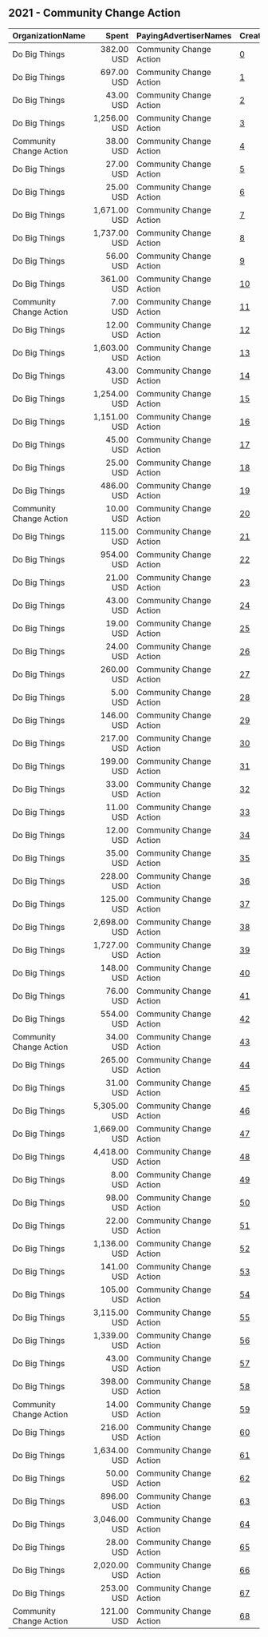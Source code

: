## 2021 - Community Change Action 
|OrganizationName|Spent|PayingAdvertiserNames|CreativeUrls|Impressions|Genders|AgeBrackets|CountryCodes|BillingAddresses|CandidateBallotInformation|
|:---|---:|:---|:---|---:|:---|:---|:---|:---|:---|
|Do Big Things|382.00 USD|Community Change Action|[0](https://www.snap.com/political-ads/asset/42d653eeaf3c28a804f1444205afe2d533f41db33d87513a9b7ea7deb0d98581?mediaType=png)|44,782||18+|united states|"PO Box 128,Mill Valley,94942,US"||
|Do Big Things|697.00 USD|Community Change Action|[1](https://www.snap.com/political-ads/asset/dccf515cf99e92861339ade1c38d7419c7ee96c80686ba733a261e2cb54825b7?mediaType=png)|125,057||18+|united states|"PO Box 128,Mill Valley,94942,US"||
|Do Big Things|43.00 USD|Community Change Action|[2](https://www.snap.com/political-ads/asset/5488126b3877b237f2dc80a19ad9720635f35108f9772022cc889ae833794cd7?mediaType=png)|26,461||17+|united states|"PO Box 128,Mill Valley,94942,US"||
|Do Big Things|1,256.00 USD|Community Change Action|[3](https://www.snap.com/political-ads/asset/701457f03f8caf89bd4755b06207b1e89441d64bf9376abf0f4248a1f4287c0c?mediaType=png)|156,892||18+|united states|"PO Box 128,Mill Valley,94942,US"||
|Community Change Action|38.00 USD|Community Change Action|[4](https://www.snap.com/political-ads/asset/ebe697ac2bcce10275e987fbfb6d9c4a81790e7e33fa012f7d8b588d17b660d3?mediaType=mp4)|6,135||18+|united states|US|Presidential Inauguration|
|Do Big Things|27.00 USD|Community Change Action|[5](https://www.snap.com/political-ads/asset/41ed2f37b37adca8078e9fb4289de86166510133aaae8a0efee325572a25fc71?mediaType=png)|21,786||17+|united states|"PO Box 128,Mill Valley,94942,US"||
|Do Big Things|25.00 USD|Community Change Action|[6](https://www.snap.com/political-ads/asset/41ed2f37b37adca8078e9fb4289de86166510133aaae8a0efee325572a25fc71?mediaType=png)|17,488||17+|united states|"PO Box 128,Mill Valley,94942,US"||
|Do Big Things|1,671.00 USD|Community Change Action|[7](https://www.snap.com/political-ads/asset/701457f03f8caf89bd4755b06207b1e89441d64bf9376abf0f4248a1f4287c0c?mediaType=png)|210,099||18+|united states|"PO Box 128,Mill Valley,94942,US"||
|Do Big Things|1,737.00 USD|Community Change Action|[8](https://www.snap.com/political-ads/asset/e2ecdcf73afc60be14ee83ffded7667f5937daa919bc13b077e641ffab8d687a?mediaType=png)|169,991||18+|united states|"PO Box 128,Mill Valley,94942,US"||
|Do Big Things|56.00 USD|Community Change Action|[9](https://www.snap.com/political-ads/asset/a168d09a357b700b40a3b47144465df8b01eba3067b3992315c064ca26d899e1?mediaType=png)|3,379||18+|united states|"PO Box 128,Mill Valley,94942,US"||
|Do Big Things|361.00 USD|Community Change Action|[10](https://www.snap.com/political-ads/asset/5d19e7d3be85f4715bd676834f2c9fe9099c498f8efdafb4475b9de9b6a36cc4?mediaType=jpeg)|165,572||18+|united states|"PO Box 128,Mill Valley,94942,US"||
|Community Change Action|7.00 USD|Community Change Action|[11](https://www.snap.com/political-ads/asset/e2d28439ff6a0f3995689ce638920dd6066469c1840cfda78b0f71eb4ccf56fd?mediaType=mp4)|1,276||18+|united states|US|immigration refrom|
|Do Big Things|12.00 USD|Community Change Action|[12](https://www.snap.com/political-ads/asset/7c1bfff43626c9d914397bbccb7f301bf4bcd580dcba8727ea4b62d8493b4534?mediaType=png)|8,103||17+|united states|"PO Box 128,Mill Valley,94942,US"||
|Do Big Things|1,603.00 USD|Community Change Action|[13](https://www.snap.com/political-ads/asset/dccf515cf99e92861339ade1c38d7419c7ee96c80686ba733a261e2cb54825b7?mediaType=png)|155,661||18+|united states|"PO Box 128,Mill Valley,94942,US"||
|Do Big Things|43.00 USD|Community Change Action|[14](https://www.snap.com/political-ads/asset/0dc05d16734245b2f663c1b4484d092559019561926b531b910a202ea73b40a6?mediaType=png)|2,501||18+|united states|"PO Box 128,Mill Valley,94942,US"||
|Do Big Things|1,254.00 USD|Community Change Action|[15](https://www.snap.com/political-ads/asset/2278863fb888200a45156c84318f8c54fdf60da67df2f397b8c3bd7e99ffc5a6?mediaType=jpeg)|545,281||18+|united states|"PO Box 128,Mill Valley,94942,US"||
|Do Big Things|1,151.00 USD|Community Change Action|[16](https://www.snap.com/political-ads/asset/283e0d8d8fc6d2f27f8a913ecaa583b648706b66fb1b5048ec7787243219e6dc?mediaType=png)|133,241||18+|united states|"PO Box 128,Mill Valley,94942,US"||
|Do Big Things|45.00 USD|Community Change Action|[17](https://www.snap.com/political-ads/asset/6ccd66b1638aeb9a77a1ede14669bde9000afbacfbc8dbd842010c3884a52ee1?mediaType=png)|2,842||18+|united states|"PO Box 128,Mill Valley,94942,US"||
|Do Big Things|25.00 USD|Community Change Action|[18](https://www.snap.com/political-ads/asset/0dc05d16734245b2f663c1b4484d092559019561926b531b910a202ea73b40a6?mediaType=png)|1,936||18+|united states|"PO Box 128,Mill Valley,94942,US"||
|Do Big Things|486.00 USD|Community Change Action|[19](https://www.snap.com/political-ads/asset/9c019ba6b63a968e6347cf5add1ea58ad09425c7c70404bc0f739962edabeef5?mediaType=jpeg)|225,384||18+|united states|"PO Box 128,Mill Valley,94942,US"||
|Community Change Action|10.00 USD|Community Change Action|[20](https://www.snap.com/political-ads/asset/8949d54eb39bd8ade9e2eb72d3fd03c5c581a4a66de53bd186cb1fbd94fff6a7?mediaType=mp4)|1,095||18+|united states|US|immigration refrom|
|Do Big Things|115.00 USD|Community Change Action|[21](https://www.snap.com/political-ads/asset/2a56fe2ba20c0f1b9ec2366110f5cc1d596456d37a8f0b173e6941c957257410?mediaType=png)|11,410||18+|united states|"PO Box 128,Mill Valley,94942,US"||
|Do Big Things|954.00 USD|Community Change Action|[22](https://www.snap.com/political-ads/asset/15d17c9a169a0d3fd0b363af8f0b09149139b3ce0a0f36d90e73ba35e8cdb38c?mediaType=jpeg)|425,175||18+|united states|"PO Box 128,Mill Valley,94942,US"||
|Do Big Things|21.00 USD|Community Change Action|[23](https://www.snap.com/political-ads/asset/6ccd66b1638aeb9a77a1ede14669bde9000afbacfbc8dbd842010c3884a52ee1?mediaType=png)|2,361||18+|united states|"PO Box 128,Mill Valley,94942,US"||
|Do Big Things|43.00 USD|Community Change Action|[24](https://www.snap.com/political-ads/asset/b746143bbc944e940147ec3475ce80c03f0cba4dde27ee23c00d95d90a53bbfb?mediaType=png)|2,173||18+|united states|"PO Box 128,Mill Valley,94942,US"||
|Do Big Things|19.00 USD|Community Change Action|[25](https://www.snap.com/political-ads/asset/5488126b3877b237f2dc80a19ad9720635f35108f9772022cc889ae833794cd7?mediaType=png)|13,671||17+|united states|"PO Box 128,Mill Valley,94942,US"||
|Do Big Things|24.00 USD|Community Change Action|[26](https://www.snap.com/political-ads/asset/55420ba898bf84f1fb90000574ccda5161d576d27bbcc2f54d4a346ec957f39a?mediaType=png)|3,054||18+|united states|"PO Box 128,Mill Valley,94942,US"||
|Do Big Things|260.00 USD|Community Change Action|[27](https://www.snap.com/political-ads/asset/b2392097031258c22d4abddf33f687aeb91ec711317591fd46b41a7ca837a833?mediaType=png)|17,689||18+|united states|"PO Box 128,Mill Valley,94942,US"||
|Do Big Things|5.00 USD|Community Change Action|[28](https://www.snap.com/political-ads/asset/f68d1693643b51d4fb5a08179632c7266c2995af5819473c5e0b4c9a7e0b7b8b?mediaType=png)|3,546||17+|united states|"PO Box 128,Mill Valley,94942,US"||
|Do Big Things|146.00 USD|Community Change Action|[29](https://www.snap.com/political-ads/asset/c96c08819b347e09dc6eeb089d9cd310936213cdb06f5b798b1549c77f7023b1?mediaType=png)|12,930||18+|united states|"PO Box 128,Mill Valley,94942,US"||
|Do Big Things|217.00 USD|Community Change Action|[30](https://www.snap.com/political-ads/asset/2a56fe2ba20c0f1b9ec2366110f5cc1d596456d37a8f0b173e6941c957257410?mediaType=png)|16,592||18+|united states|"PO Box 128,Mill Valley,94942,US"||
|Do Big Things|199.00 USD|Community Change Action|[31](https://www.snap.com/political-ads/asset/7b8b51ca3f0843bbd201b59e5763d968867ebbb10807ae024497bce97bfb0434?mediaType=png)|9,867||18+|united states|"PO Box 128,Mill Valley,94942,US"||
|Do Big Things|33.00 USD|Community Change Action|[32](https://www.snap.com/political-ads/asset/7c1bfff43626c9d914397bbccb7f301bf4bcd580dcba8727ea4b62d8493b4534?mediaType=png)|26,115||17+|united states|"PO Box 128,Mill Valley,94942,US"||
|Do Big Things|11.00 USD|Community Change Action|[33](https://www.snap.com/political-ads/asset/3987c805ef146cd893a6093e02520e5bac506b31fbdc2702f0f19d7a1e26738e?mediaType=png)|8,431||17+|united states|"PO Box 128,Mill Valley,94942,US"||
|Do Big Things|12.00 USD|Community Change Action|[34](https://www.snap.com/political-ads/asset/3987c805ef146cd893a6093e02520e5bac506b31fbdc2702f0f19d7a1e26738e?mediaType=png)|9,584||17+|united states|"PO Box 128,Mill Valley,94942,US"||
|Do Big Things|35.00 USD|Community Change Action|[35](https://www.snap.com/political-ads/asset/55420ba898bf84f1fb90000574ccda5161d576d27bbcc2f54d4a346ec957f39a?mediaType=png)|2,302||18+|united states|"PO Box 128,Mill Valley,94942,US"||
|Do Big Things|228.00 USD|Community Change Action|[36](https://www.snap.com/political-ads/asset/d0259e0aed8dadd028b9e22469368bef775ab67f7fc764e22c93a3379739e390?mediaType=png)|9,402||18+|united states|"PO Box 128,Mill Valley,94942,US"||
|Do Big Things|125.00 USD|Community Change Action|[37](https://www.snap.com/political-ads/asset/c2cdadcfab45fcb0c69f08dfb8ac7855a9e919d87a989095c2e413e12154be0d?mediaType=png)|12,410||18+|united states|"PO Box 128,Mill Valley,94942,US"||
|Do Big Things|2,698.00 USD|Community Change Action|[38](https://www.snap.com/political-ads/asset/936a6ae52b5cac73d00080e0b8a41604b0a46b5042aeea8658f32bda35c9f43b?mediaType=jpeg)|1,160,805||18+|united states|"PO Box 128,Mill Valley,94942,US"||
|Do Big Things|1,727.00 USD|Community Change Action|[39](https://www.snap.com/political-ads/asset/283e0d8d8fc6d2f27f8a913ecaa583b648706b66fb1b5048ec7787243219e6dc?mediaType=png)|211,027||18+|united states|"PO Box 128,Mill Valley,94942,US"||
|Do Big Things|148.00 USD|Community Change Action|[40](https://www.snap.com/political-ads/asset/c96c08819b347e09dc6eeb089d9cd310936213cdb06f5b798b1549c77f7023b1?mediaType=png)|12,218||18+|united states|"PO Box 128,Mill Valley,94942,US"||
|Do Big Things|76.00 USD|Community Change Action|[41](https://www.snap.com/political-ads/asset/42d653eeaf3c28a804f1444205afe2d533f41db33d87513a9b7ea7deb0d98581?mediaType=png)|6,724||18+|united states|"PO Box 128,Mill Valley,94942,US"||
|Do Big Things|554.00 USD|Community Change Action|[42](https://www.snap.com/political-ads/asset/15d17c9a169a0d3fd0b363af8f0b09149139b3ce0a0f36d90e73ba35e8cdb38c?mediaType=jpeg)|257,911||18+|united states|"PO Box 128,Mill Valley,94942,US"||
|Community Change Action|34.00 USD|Community Change Action|[43](https://www.snap.com/political-ads/asset/df8511e295f60e7be2c866c186fbd97aa85db96c452081027875b743eded7e67?mediaType=mp4)|8,207||18+|united states|US|immigration refrom|
|Do Big Things|265.00 USD|Community Change Action|[44](https://www.snap.com/political-ads/asset/23118cc132345bd7a867df2354a7f93b4d01777ec5c03c5d550bd7db05399a90?mediaType=png)|13,996||18+|united states|"PO Box 128,Mill Valley,94942,US"||
|Do Big Things|31.00 USD|Community Change Action|[45](https://www.snap.com/political-ads/asset/a168d09a357b700b40a3b47144465df8b01eba3067b3992315c064ca26d899e1?mediaType=png)|1,679||18+|united states|"PO Box 128,Mill Valley,94942,US"||
|Do Big Things|5,305.00 USD|Community Change Action|[46](https://www.snap.com/political-ads/asset/dccf515cf99e92861339ade1c38d7419c7ee96c80686ba733a261e2cb54825b7?mediaType=png)|800,911||18+|united states|"PO Box 128,Mill Valley,94942,US"||
|Do Big Things|1,669.00 USD|Community Change Action|[47](https://www.snap.com/political-ads/asset/936a6ae52b5cac73d00080e0b8a41604b0a46b5042aeea8658f32bda35c9f43b?mediaType=jpeg)|725,232||18+|united states|"PO Box 128,Mill Valley,94942,US"||
|Do Big Things|4,418.00 USD|Community Change Action|[48](https://www.snap.com/political-ads/asset/4941120a4afe88b8911c88cab82a083f1c53e416d376cfe755a2cb03e22497d0?mediaType=png)|224,345||18+|united states|"PO Box 128,Mill Valley,94942,US"||
|Do Big Things|8.00 USD|Community Change Action|[49](https://www.snap.com/political-ads/asset/f68d1693643b51d4fb5a08179632c7266c2995af5819473c5e0b4c9a7e0b7b8b?mediaType=png)|5,573||17+|united states|"PO Box 128,Mill Valley,94942,US"||
|Do Big Things|98.00 USD|Community Change Action|[50](https://www.snap.com/political-ads/asset/70957b539d701e65185f426ea279e2ffcb9a5cbd0612e34cce6b7bcc835c8fa5?mediaType=png)|6,755||18+|united states|"PO Box 128,Mill Valley,94942,US"||
|Do Big Things|22.00 USD|Community Change Action|[51](https://www.snap.com/political-ads/asset/dccf515cf99e92861339ade1c38d7419c7ee96c80686ba733a261e2cb54825b7?mediaType=png)|1,541||18+|united states|"PO Box 128,Mill Valley,94942,US"||
|Do Big Things|1,136.00 USD|Community Change Action|[52](https://www.snap.com/political-ads/asset/33c5d1327bd5c43e37c65102d85914173c2eb8c3361eba9bcc20e710540a1ff6?mediaType=png)|129,224||18+|united states|"PO Box 128,Mill Valley,94942,US"||
|Do Big Things|141.00 USD|Community Change Action|[53](https://www.snap.com/political-ads/asset/b2392097031258c22d4abddf33f687aeb91ec711317591fd46b41a7ca837a833?mediaType=png)|7,469||18+|united states|"PO Box 128,Mill Valley,94942,US"||
|Do Big Things|105.00 USD|Community Change Action|[54](https://www.snap.com/political-ads/asset/23118cc132345bd7a867df2354a7f93b4d01777ec5c03c5d550bd7db05399a90?mediaType=png)|10,178||18+|united states|"PO Box 128,Mill Valley,94942,US"||
|Do Big Things|3,115.00 USD|Community Change Action|[55](https://www.snap.com/political-ads/asset/4941120a4afe88b8911c88cab82a083f1c53e416d376cfe755a2cb03e22497d0?mediaType=png)|131,010||18+|united states|"PO Box 128,Mill Valley,94942,US"||
|Do Big Things|1,339.00 USD|Community Change Action|[56](https://www.snap.com/political-ads/asset/e2ecdcf73afc60be14ee83ffded7667f5937daa919bc13b077e641ffab8d687a?mediaType=png)|164,062||18+|united states|"PO Box 128,Mill Valley,94942,US"||
|Do Big Things|43.00 USD|Community Change Action|[57](https://www.snap.com/political-ads/asset/70957b539d701e65185f426ea279e2ffcb9a5cbd0612e34cce6b7bcc835c8fa5?mediaType=png)|3,123||18+|united states|"PO Box 128,Mill Valley,94942,US"||
|Do Big Things|398.00 USD|Community Change Action|[58](https://www.snap.com/political-ads/asset/7b8b51ca3f0843bbd201b59e5763d968867ebbb10807ae024497bce97bfb0434?mediaType=png)|29,416||18+|united states|"PO Box 128,Mill Valley,94942,US"||
|Community Change Action|14.00 USD|Community Change Action|[59](https://www.snap.com/political-ads/asset/be8dd422a611a677833db876225aeb296c1b663653a1b112fe9b65a75468516f?mediaType=mp4)|1,140||18+|united states|US|immigration refrom|
|Do Big Things|216.00 USD|Community Change Action|[60](https://www.snap.com/political-ads/asset/4492ee0f6339b104895b3793e8071c6e7d59209a721fc982ebf5be24c51c4e8d?mediaType=png)|9,358||18+|united states|"PO Box 128,Mill Valley,94942,US"||
|Do Big Things|1,634.00 USD|Community Change Action|[61](https://www.snap.com/political-ads/asset/33c5d1327bd5c43e37c65102d85914173c2eb8c3361eba9bcc20e710540a1ff6?mediaType=png)|180,808||18+|united states|"PO Box 128,Mill Valley,94942,US"||
|Do Big Things|50.00 USD|Community Change Action|[62](https://www.snap.com/political-ads/asset/c2cdadcfab45fcb0c69f08dfb8ac7855a9e919d87a989095c2e413e12154be0d?mediaType=png)|3,439||18+|united states|"PO Box 128,Mill Valley,94942,US"||
|Do Big Things|896.00 USD|Community Change Action|[63](https://www.snap.com/political-ads/asset/d706832078a5c8c7c2ba098dd253819b84ec2b45a66114f13e3f089bcac97e6d?mediaType=png)|57,126||18+|united states|"PO Box 128,Mill Valley,94942,US"||
|Do Big Things|3,046.00 USD|Community Change Action|[64](https://www.snap.com/political-ads/asset/4941120a4afe88b8911c88cab82a083f1c53e416d376cfe755a2cb03e22497d0?mediaType=png)|202,448||18+|united states|"PO Box 128,Mill Valley,94942,US"||
|Do Big Things|28.00 USD|Community Change Action|[65](https://www.snap.com/political-ads/asset/42d653eeaf3c28a804f1444205afe2d533f41db33d87513a9b7ea7deb0d98581?mediaType=png)|1,832||18+|united states|"PO Box 128,Mill Valley,94942,US"||
|Do Big Things|2,020.00 USD|Community Change Action|[66](https://www.snap.com/political-ads/asset/2278863fb888200a45156c84318f8c54fdf60da67df2f397b8c3bd7e99ffc5a6?mediaType=jpeg)|874,952||18+|united states|"PO Box 128,Mill Valley,94942,US"||
|Do Big Things|253.00 USD|Community Change Action|[67](https://www.snap.com/political-ads/asset/42d653eeaf3c28a804f1444205afe2d533f41db33d87513a9b7ea7deb0d98581?mediaType=png)|36,925||18+|united states|"PO Box 128,Mill Valley,94942,US"||
|Community Change Action|121.00 USD|Community Change Action|[68](https://www.snap.com/political-ads/asset/86eb20b9b416180cf3768de0ef0f8150f7517145024b3f36f02df2a3693714f9?mediaType=mp4)|19,636||18+|united states|US|Presidential Inauguration|
